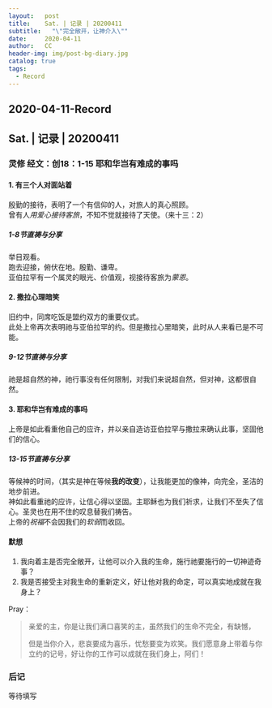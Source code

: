 ```yaml
---
layout:   post
title:    Sat. | 记录 | 20200411
subtitle:   "\"完全敞开，让神介入\""
date:     2020-04-11
author:   CC
header-img: img/post-bg-diary.jpg
catalog: true
tags:
  - Record
---
```


## 2020-04-11-Record

## Sat. | 记录 | 20200411

### 灵修 经文：创18：1-15 耶和华岂有难成的事吗

#### 1. 有三个人对面站着

殷勤的接待，表明了一个有信仰的人，对旅人的真心照顾。  
曾有人*用爱心接待客旅*，不知不觉就接待了天使。（来十三：2）  

##### 1-8节直祷与分享

举目观看。  
跑去迎接，俯伏在地。殷勤、谦卑。  
亚伯拉罕有一个属灵的眼光、价值观，视接待客旅为*蒙恩*。

#### 2. 撒拉心理暗笑

旧约中，同席吃饭是盟约双方的重要仪式。  
此处上帝再次表明祂与亚伯拉罕的约。但是撒拉心里暗笑，此时从人来看已是不可能。

##### 9-12节直祷与分享

祂是超自然的神，祂行事没有任何限制，对我们来说超自然，但对神，这都很自然。

#### 3. 耶和华岂有难成的事吗

上帝是如此看重他自己的应许，并以亲自造访亚伯拉罕与撒拉来确认此事，坚固他们的信心。

##### 13-15节直祷与分享

等候神的时间，（其实是神在等候**我的改变**），让我能更加的像神，向完全，圣洁的地步前进。  
神如此看重祂的应许，让信心得以坚固。主耶稣也为我们祈求，让我们不至失了信心。圣灵也在用不住的叹息替我们祷告。  
上帝的*祝福*不会因我们的*软弱*而收回。

#### 默想

1. 我向着主是否完全敞开，让他可以介入我的生命，施行祂要施行的一切神迹奇事？
2. 我是否接受主对我生命的重新定义，好让他对我的命定，可以真实地成就在我身上？

Pray：
> 亲爱的主，你是让我们满口喜笑的主，虽然我们的生命不完全，有缺憾，
>
> 但是当你介入，悲哀要成为喜乐，忧愁要变为欢笑。我们愿意身上带着与你立约的记号，好让你的工作可以成就在我们身上，阿们！

### 后记

等待填写
